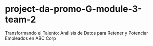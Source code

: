 # project-da-promo-G-module-3-team-2
Transformando el Talento: Análisis de Datos para Retener y Potenciar Empleados en ABC Corp
